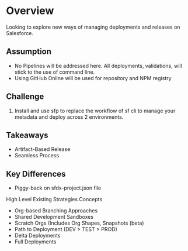 # Overview

Looking to explore new ways of managing deployments and releases on Salesforce. &#x20;



## Assumption

* No Pipelines will be addressed here.  All deployments, validations, will stick to the use of command line.&#x20;
* Using GitHub Online will be used for repository and NPM registry

## Challenge

1. Install and use sfp to replace the workflow of sf cli to manage your metadata and deploy across 2 environments.

## Takeaways

* Artifact-Based Release
* Seamless Process



## Key Differences

* Piggy-back on sfdx-project.json file&#x20;



High Level Existing Strategies Concepts

* Org-based Branching Approaches
* Shared Development Sandboxes
* Scratch Orgs (Includes Org Shapes, Snapshots (beta)
* Path to Deployment (DEV > TEST > PROD)
* Delta Deployments
* Full Deployments

